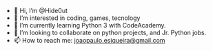 - 👋 Hi, I’m @Hide0ut
- 👀 I’m interested in coding, games, tecnology
- 🌱 I’m currently learning Python 3 with CodeAcademy.
- 💞️ I’m looking to collaborate on python projects, and Jr. Python jobs.
- 📫 How to reach me: joaopaulo.esiqueira@gmail.com


<!---
Hide0ut/Hide0ut is a ✨ special ✨ repository because its `README.md` (this file) appears on your GitHub profile.
You can click the Preview link to take a look at your changes.
--->
